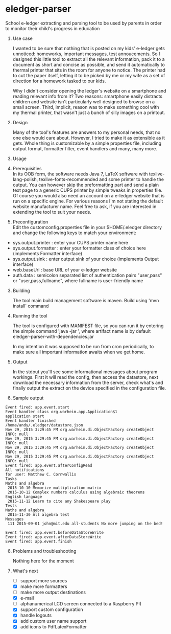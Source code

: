 # eledger-parser
School e-ledger extracting and parsing tool to be used by parents in order to monitor their child's progress in education

1. Use case

   I wanted to be sure that nothing that is posted on my kids' e-ledger gets unnoticed: homeworks, important messages, test annoucements. So I designed this little tool to extract all the relevant information, pack it to a document as short and concise as possible, and send it automatically to thermal printer that sits in the room for anyone to notice. The printer had to cut the paper itself, letting it to be picked by me or my wife as a set of direction for a homework tasked to our kids.

   Why I didn't consider opening the ledger's website on a smartphone and reading relevant info from it? Two reasons: smartphone easily distracts children and website isn't particularly well designed to browse on a small screen.
   Third, implicit, reason was to make something cool with my thermal printer, that wasn't just a bunch of silly images on a printout.

2. Design

   Many of the tool's features are answers to my personal needs, that no one else would care about. However, I tried to make it as extensible as it gets. Whole thing is customizable by a simple properties file, including output format, formatter filter, event handlers and many, many more.

3. Usage
  1. Prerequisities  
   In its OOB form, the software needs Java 7, LaTeX software with texlive-lang-polish, texlive-fonts-recommended and some printer to handle the output. You can however skip the preformatting part and send a plain text page to a generic CUPS printer by simple tweaks in properties file.
   Of course you would also need an account on a e-ledger website that is run on a specific engine. For various reasons I'm not stating the default website manufacturer name. Feel free to ask, if you are interested in extending the tool to suit your needs.
  2. Preconfiguration  
   Edit the customconfig.properties file in your $HOME/.eledger directory and change the following keys to match your environment:

   - sys.output.printer : enter your CUPS printer name here
   - sys.output.formatter : enter your formatter class of choice here (implements Formatter interface)
   - sys.output.sink : enter output sink of your choice (implements Output interface)
   - web.baseUrl : base URL of your e-ledger website
   - auth.data : semicolon separated list of authentication pairs "user,pass" or "user,pass,fullname", where fullname is user-friendly name

3. Building

   The tool main build management software is maven. 
   Build using 'mvn install' command

4. Running the tool

   The tool is configured with MANIFEST file, so you can run it by entering the simple command
   'java -jar <artifact-name>', where artifact name is by default eledger-parser-with-dependencies.jar

   In my intention it was supposed to be run from cron periodically, to make sure all important information awaits when we get home.

5. Output

   In the stdout you'll see some informational messages about program workings. First it will read the config, then access the datastore, next download the necessary information from the server, check what's and finally output the extract on the device specified in the configuration file.
  1. Sample output  
```
Event fired: app.event.start
Event handler class org.warheim.app.Application$1
application start
Event handler finished
/home/andy/.eledger/datastore.json
Nov 29, 2015 3:29:45 PM org.warheim.di.ObjectFactory createObject
INFO: null
Nov 29, 2015 3:29:45 PM org.warheim.di.ObjectFactory createObject
INFO: null
Nov 29, 2015 3:29:45 PM org.warheim.di.ObjectFactory createObject
INFO: null
Nov 29, 2015 3:29:45 PM org.warheim.di.ObjectFactory createObject
INFO: null
Event fired: app.event.afterConfigRead
All notifications
for user: Matthew C. Cornwallis
Tasks
Maths and algebra
 2015-10-10 Memorize multiplication matrix
 2015-10-12 Complex numbers calculus using algebraic theorems
English language
 2015-11-12 Learn to cite any Shakespeare play
Tests
Maths and algebra
 2015-11-30 All algebra test
Messages
 111 2015-09-01 john@mit.edu all-students No more jumping on the bed!

Event fired: app.event.beforeDataStoreWrite
Event fired: app.event.afterDataStoreWrite
Event fired: app.event.finish
```

6. Problems and troubleshooting

   Nothing here for the moment

7. What's next

   - [ ] support more sources
   - [x] make more formatters
   - [ ] make more output destinations
   -   [x] e-mail 
   -   [ ] alphanumerical LCD screen connected to a Raspberry PI)
   - [x] support custom configuration
   - [x] handle logouts
   - [x] add custom user name support
   - [x] add icons to PdfLatexFormatter
